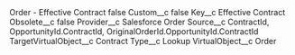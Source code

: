<?xml version="1.0" encoding="UTF-8"?>
<CustomMetadata xmlns="http://soap.sforce.com/2006/04/metadata" xmlns:xsi="http://www.w3.org/2001/XMLSchema-instance" xmlns:xsd="http://www.w3.org/2001/XMLSchema">
    <label>Order - Effective Contract</label>
    <protected>false</protected>
    <values>
        <field>Custom__c</field>
        <value xsi:type="xsd:boolean">false</value>
    </values>
    <values>
        <field>Key__c</field>
        <value xsi:type="xsd:string">Effective Contract</value>
    </values>
    <values>
        <field>Obsolete__c</field>
        <value xsi:type="xsd:boolean">false</value>
    </values>
    <values>
        <field>Provider__c</field>
        <value xsi:type="xsd:string">Salesforce Order</value>
    </values>
    <values>
        <field>Source__c</field>
        <value xsi:type="xsd:string">ContractId, OpportunityId.ContractId, OriginalOrderId.OpportunityId.ContractId</value>
    </values>
    <values>
        <field>TargetVirtualObject__c</field>
        <value xsi:type="xsd:string">Contract</value>
    </values>
    <values>
        <field>Type__c</field>
        <value xsi:type="xsd:string">Lookup</value>
    </values>
    <values>
        <field>VirtualObject__c</field>
        <value xsi:type="xsd:string">Order</value>
    </values>
</CustomMetadata>
